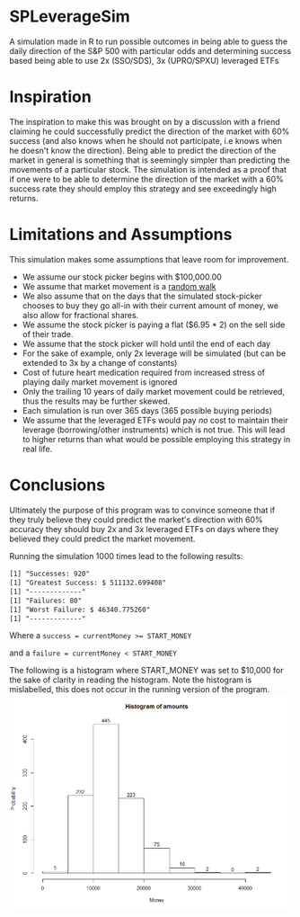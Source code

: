 # SPLeverageSim
A simulation made in R to run possible outcomes in being able to guess the daily direction of the S&amp;P 500 with particular odds and determining success based being able to use 2x (SSO/SDS), 3x (UPRO/SPXU) leveraged ETFs

# Inspiration
The inspiration to make this was brought on by a discussion with a friend claiming he could successfully predict the direction of the market with 60% success (and also knows when he should not participate, i.e knows when he doesn't know the direction). Being able to predict the direction of the market in general is something that is seemingly simpler than predicting the movements of a particular stock. The simulation is intended as a proof that if one were to be able to determine the direction of the market with a 60% success rate they should employ this strategy and see exceedingly high returns.

# Limitations and Assumptions
This simulation makes some assumptions that leave room for improvement. 
* We assume our stock picker begins with $100,000.00
* We assume that market movement is a [random walk](http://en.wikipedia.org/wiki/Random_walk_hypothesis)
* We also assume that on the days that the simulated stock-picker chooses to buy they go all-in with their current amount of money, we also allow for fractional shares. 
* We assume the stock picker is paying a flat ($6.95 * 2) on the sell side of their trade.
* We assume that the stock picker will hold until the end of each day 
* For the sake of example, only 2x leverage will be simulated (but can be extended to 3x by a change of constants)
* Cost of future heart medication required from increased stress of playing daily market movement is ignored
* Only the trailing 10 years of daily market movement could be retrieved, thus the results may be further skewed.
* Each simulation is run over 365 days (365 possible buying periods)
* We assume that the leveraged ETFs would pay *no* cost to maintain their leverage (borrowing/other instruments) which is not true. This will lead to higher returns than what would be possible employing this strategy in real life.

# Conclusions
Ultimately the purpose of this program was to convince someone that if they truly believe they could predict the market's direction with 60% accuracy they should buy 2x and 3x leveraged ETFs on days where they believed they could predict the market movement.

Running the simulation 1000 times lead to the following results:
```
[1] "Successes: 920"
[1] "Greatest Success: $ 511132.699408"
[1] "-------------"
[1] "Failures: 80"
[1] "Worst Failure: $ 46340.775260"
[1] "-------------"
```
Where a `success = currentMoney >= START_MONEY`

and a `failure = currentMoney < START_MONEY`

The following is a histogram where START_MONEY was set to $10,000 for the sake of clarity in reading the histogram. Note the histogram is mislabelled, this does not occur in the running version of the program.
![Results](https://raw.githubusercontent.com/jjestrel/SPLeverageSim/master/sim_results.png)
